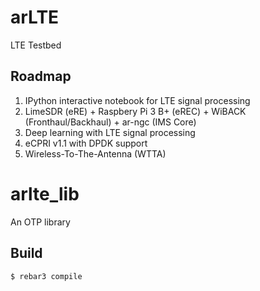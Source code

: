 # arLTE

LTE Testbed

Roadmap
--------
1. IPython interactive notebook for LTE signal processing
2. LimeSDR (eRE) + Raspbery Pi 3 B+ (eREC) + WiBACK (Fronthaul/Backhaul) + ar-ngc (IMS Core)
3. Deep learning with LTE signal processing
4. eCPRI v1.1 with DPDK support
5. Wireless-To-The-Antenna (WTTA)


arlte_lib
=========

An OTP library

Build
-----

    $ rebar3 compile